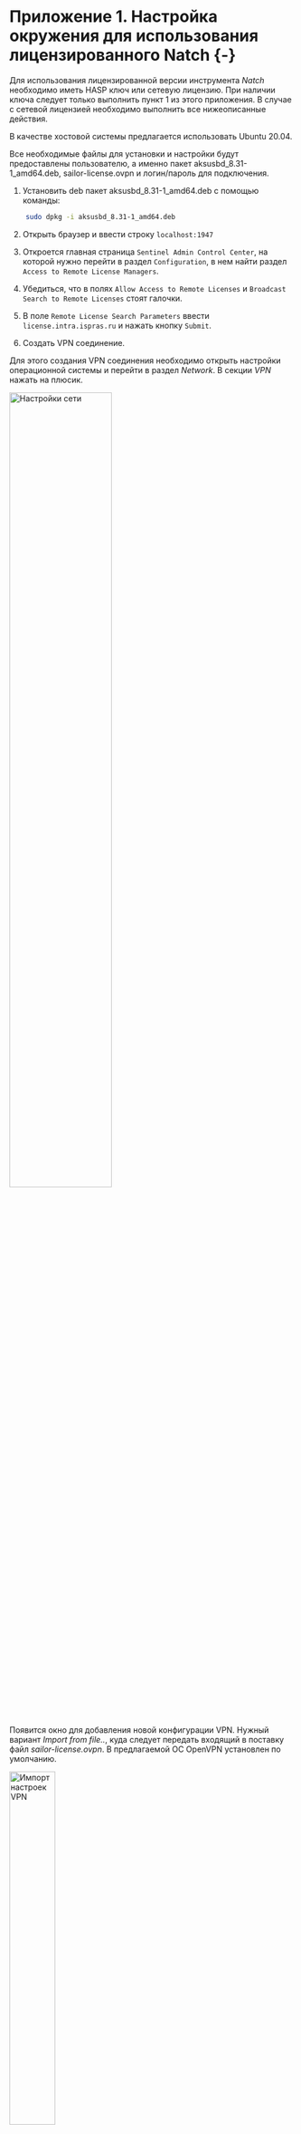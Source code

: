 <div style="page-break-before:always;">
</div>

# Приложение 1. Настройка окружения для использования лицензированного Natch {-}

Для использования лицензированной версии инструмента *Natch* необходимо иметь HASP ключ или сетевую лицензию.
При наличии ключа следует только выполнить пункт 1 из этого приложения. В случае с сетевой лицензией необходимо выполнить
все нижеописанные действия.

В качестве хостовой системы предлагается использовать Ubuntu 20.04.

Все необходимые файлы для установки и настройки будут предоставлены пользователю, а именно
пакет aksusbd_8.31-1_amd64.deb, sailor-license.ovpn и логин/пароль для подключения.

1. Установить deb пакет aksusbd_8.31-1_amd64.deb с помощью команды:

```bash
    sudo dpkg -i aksusbd_8.31-1_amd64.deb
```

2. Открыть браузер и ввести строку ``localhost:1947``

3. Откроется главная страница ``Sentinel Admin Control Center``, на которой нужно перейти в раздел ``Configuration``, в нем найти раздел ``Access to Remote License Managers``.

4. Убедиться, что в полях ``Allow Access to Remote Licenses`` и ``Broadcast Search to Remote Licenses`` стоят галочки.

5. В поле ``Remote License Search Parameters`` ввести ``license.intra.ispras.ru`` и нажать кнопку ``Submit``.

6. Создать VPN соединение.

Для этого создания VPN соединения необходимо открыть настройки операционной системы и перейти в раздел *Network*. В секции *VPN* нажать на плюсик.

<img src="https://raw.githubusercontent.com/ispras/natch/main/images/app_vpn/settings.png" width=60% height=60% alt="Настройки сети">

Появится окно для добавления новой конфигурации VPN. Нужный вариант *Import from file..*, куда следует передать входящий в поставку
файл *sailor-license.ovpn*. В предлагаемой ОС OpenVPN установлен по умолчанию.

<img src="https://raw.githubusercontent.com/ispras/natch/main/images/app_vpn/import.png" width=40% height=40% alt="Импорт настроек VPN">

После импорта файла появится окно настройки соединения, в которое необходимо вписать логин и пароль, так же входящие в поставку.
Далее осталось нажать кнопку *Add* в верхнем правом углу и конфигурация будет создана.


<img src="https://raw.githubusercontent.com/ispras/natch/main/images/app_vpn/login.png" width=40% height=40% alt="Добавление конфигурации VPN">

Осталось только включить переключатель напротив VPN и соединение будет установлено.

<img src="https://raw.githubusercontent.com/ispras/natch/main/images/app_vpn/ok.png" width=40% height=40% alt="VPN готов">

Кроме того, управлять подключением можно в трее, как показано на рисунке ниже.

<img src="https://raw.githubusercontent.com/ispras/natch/main/images/app_vpn/profit.png" width=60% height=60% alt="Подключение VPN">

После всех проделанных действий инструмент готов к использованию на вашем компьютере.


# Приложение 2. Командная строка эмулятора Qemu {-}

Пример командной строки для запуска Qemu выглядит следующим образом:

``./qemu-system-x86_64 -hda debian.qcow2 -m 6G -monitor stdio -netdev user,id=net0 -device e1000,netdev=net0``

- ``qemu-system-x86_64``: исполняемый файл эмулятора
- ``-hda debian.qcow2``: подключение образа гостевой операционной системы
- ``-m 6G``: выделение оперативной памяти гостевой системе
- ``-monitor stdio``: подключение управляющей консоли эмулятора к терминалу
- ``-netdev user,id=net0 -device e1000,netdev=net0``: настройка сети и подключение сетевой карты модели е1000

Командная строка выше просто запускает эмулятор с заданным образом диска. Для работы Natch потребуются дополнительные опции командной строки, а именно:

```
-os-version Linux
-plugin <plugin_name>
```

Опция ``os-version`` настраивает *Natch* для работы с операционной системой Linux, а ``plugin`` непосредственно загружает плагин.


# Приложение 3. Формат списка исполняемых модулей (module_config.cfg) <a name="module_config"></a> {-}

Пример конфигурационного файла:

```ini
    # module_config.cfg

    [Image1]
    path=vmlinux
    map=System.map
    textstart=0xffffffff81000000

    [Image2]
    path=exe/dpkg
    debuginfo=exe/dpkg.dbg

    [Image3]
    path=exe/apt-get
```

Конфигурационный файл содержит набор секций с префиксом *Image*.

В каждой такой секции описывается отдельный бинарный файл.
В этой секции могут быть объявлены четыре поля: *path*, *map*, *textstart* и *debuginfo*.
Обязательным является только *path* (путь к бинарному файлу в хостовой системе).
В поле *map* можно указать путь к файлу с символьной информацией, сгенерированной
компилятором или дизассемблером IDA. А в *debuginfo* - путь к ELF-файлу с отладочными символами.

При использовании IDA для генерации map файлов нужно выставлять галочку *Segmentation information*.

**Поле textstart**

В разделах типа *Image* вместе с *map* может быть задано поле *textstart*.
Как правило, нет необходимости определять *textstart* вручную, потому что это может
делать скрипт *module_config.py*. Если же утилита вывела сообщение об ошибке,
необходимо проанализировать бинарный файл самостоятельно.

*textstart* используется, если адреса в символьном файле абсолютные, а в исполняемом файле нет.
Так как модуль может загружаться в разные места памяти, необходимо вычислить смещение каждой функции от начала секции .text.
В поле *textstart* как раз и указывается адрес начала секции *.text*.
Это поле нужно в редких случаях, например, для ядерных модулей (см. ниже). В остальных случаях можно ничего не указывать.

Чтобы получить информацию о секциях в исполняемом файле, можно использовать утилиту *readelf*:

```bash
    readelf -S <config_name>
```

Пример, когда *textstart* необходимо указывать:

```text
    map-файл:

    ffffffffa0000bed t cleanup_module
    ffffffffa00008c2 t logring_syslog_write_raw
    ffffffffa0000a4b t init_module
    ffffffffa000098d t logring_syslog_write

    вывод утилиты readelf:

    Section Headers:
    [Nr] Name              Type             Address           Offset
         Size              EntSize          Flags  Link  Info  Align
    [ 0]                   NULL             0000000000000000  00000000
         0000000000000000  0000000000000000           0     0     0
    [ 1] .text             PROGBITS         0000000000000000  00000040
         0000000000000c8c  0000000000000000  AX       0     0     4
```

Нас интересуют секции типа *PROGBITS*. Если у них указан нулевой адрес, то их не получится
сопоставить с map-файлом при его загрузке в *Natch*.
Поэтому необходимо вручную определить адрес секции *.text*.

Пример, когда *textstart* не нужен:

```text
    map-файл:

    00000006:000000000000C000       .init_proc
    00000007:000000000000C030       .wget_netrc_db_free
    00000007:000000000000C040       .wget_bar_update
    00000007:000000000000C050       .seteuid
    00000007:000000000000C060       .chdir
    00000007:000000000000C070       .fileno
    00000007:000000000000C080       .wget_list_free
    00000007:000000000000C090       .dup2
    00000007:000000000000C0A0       .printf

    вывод утилиты readelf:

    Section Headers:
    [Nr] Name              Type             Address            Offset
         Size              EntSize          Flags  Link  Info  Align
    [11] .init             PROGBITS         000000000000c000   0000c000
         0000000000000017  0000000000000000 AX     0     0     4
```

Адрес секции здесь указан и он соответствует адресам, записанным в map-файле,
поэтому параметр *textstart* можно не указывать.


# Приложение 4. Формат конфигурационного файла для секции Tasks (task_struct_offsets.ini) {-}

Конфигурационный файл содержит в себе смещения полей структур ядра Linux, необходимых для работы инструмента.

Смещения полей в структурах данных ядра определяются в ходе отдельного настроечного запуска *Natch*.
В первую очередь ищется смещение переменной *current_task* в сегменте *GS*.
Поиск опирается на эвристики, связанные с перехватом системного вызова *getpid*. Затем определяются смещения полей
*pid*, *name*, *parent* и всех переменных из раздела *files struct offsets*. Для их вычисления обрабатываются системные вызовы
*getpid* и *open*. Для поиска смещения поля *state* перехватывается
системный вызов *exit*. Смещения переменных из раздела *memory mapping struct offsets*
вычисляются на основе системного вызова *mmap*.

Пример конфигурационного файла:

```ini
    [Version]
    Version=3

    [Task struct offsets]
    pid=1224
    name=1648
    parent=1240
    state=16
    task_struct=89152

    [Files struct offsets]
    ts_files=1720
    fs_file=48
    fs_fdt=32
    fdt_file=8
    f_dentry=24
    d_parent=24
    d_name=40
    d_iname=56

    [Memory mapping struct offsets]
    ts_mm=1048
    ts_mm_active=1056
    mm_mmap=0
    mm_map_count=104
    mm_exe_file=928
    vm_start=0
    vm_end=8
    vm_next=16
    vm_prev=24
    vm_mm=64
    vm_file=160
    vma_struct_size=208
```

**Секция Version**

- *Version*. Версия формата конфигурационного файла.

**Секция Task struct offsets**

- *task_struct*. Смещение переменной *current_task* в сегменте *GS*. Для старых ядер должно быть 0, *current_task* извлекается из стека.
- *pid*. Смещение поля *pid* внутри *task_struct*.
- *name*. Смещение поля *comm* внутри *task_struct*.
- *parent*. Смещение поля *real_parent* внутри *task_struct*.
- *state*. Смещение поля *__state* внутри *task_struct*.

**Секция Files struct offsets**

- *ts_files*. Смещение поля *files* внутри *task_struct*.
- *fs_file*. Смещение поля *fd* или *fdtab.fd* внутри *files_struct*.
- *fs_fdt*. Смещение поля *fdt* внутри *files_struct* или 0 для старых ядер.
- *fdt_file*. Смещение поля *fd* внутри *fdtable* или 0 для старых ядер.
- *f_dentry*. Смещение поля *f_path.dentry* внутри *file*.
- *d_parent*. Смещение *d_parent* внутри *dentry*.
- *d_name*. Смещение поля *name* или *d_name.name* внутри *dentry*.
- *d_iname*. Смещение *d_iname* внутри *dentry*.

**Секция Memory mapping struct offsets**

- *ts_mm*. Смещение поля *mm* внутри *task_struct*.
- *ts_mm_active*. Смещение поля *active_mm* внутри *task_struct*.
- *mm_mmap*. Смещение поля *mmap* внутри *mm_struct*.
- *mm_map_count*. Смещение поля *map_count* внутри *mm_struct*.
- *mm_exe_file*. Смещение поля *exe_file* внутри *mm_struct*.
- *vm_start*. Смещение поля *vm_start* внутри *vm_area_struct*.
- *vm_end*. Смещение поля *vm_end* внутри *vm_area_struct*.
- *vm_next*. Смещение поля *vm_next* внутри *vm_area_struct*.
- *vm_prev*. Смещение поля *vm_prev* внутри *vm_area_struct*.
- *vm_mm*. Смещение поля *vm_mm* внутри *vm_area_struct*.
- *vm_flags*. Смещение поля *vm_flags* внутри *vm_area_struct*.
- *vm_file*. Смещение поля *vm_file* внутри *vm_area_struct*.
- *vma_struct_size*. Размер структуры *vm_area_struct*.


# Приложение 5. Команды монитора Qemu для работы с Natch <a name="natch_mon_commands"></a> {-}

Некоторыми плагинами, входящими в состав *Natch*, можно управлять с помощью дополнительных команд. В этом разделе
перечислены доступные команды.

-   **enable_tainting** - включить анализ помеченных данных.

-   **info replay** - посмотреть текущий шаг записи или воспроизведения. Шаги соответствуют числу выполненных процессорных команд.

-   **natch_get_attack_surface <filename> [named]** - получить поверхность атаки, параметр *filename* обязательный, параметр *named* опциональный, логического типа, при включении отображает только те сущности, которые имеют имена.

-   **show_tasks <filename>** - посмотреть полное дерево задач Linux. Дерево будет отображено на экране и продублировано в указанный файл.

-   **show_modules_list <filename>** - посмотреть полный список загруженных модулей. Список будет отображен на экране и продублирован в указанный файл.

-   **taint_file <name>** - пометить файл (если секция *TaintFile* в конфигурации не активна, необходимо загрузить плагин *taint_file* командой ``load_plugin taint_file``).


# Приложение 6. История релизов Natch {-}
    
**Natch v.2.0**

* Представлен графический интерфейс SNatch v.1.0. Основные возможности:
    * построение графа взаимодействия процессов
        * интерактивный просмотр с помощью привязки к timeline
        * доступно четыре режима отображения сущностей
    * построение стека вызовов
* Улучшено распознавание модулей
* Добавлена поддержка сжатых секций с отладочной информацией
* Добавлена возможность фильтрации сетевых пакетов по протоколу
* Доработан скрипт для конфигурирования Natch
    * рабочая директория для проектов
    * добавлена возможность проброса портов в гостевую систему
* Запущен внешний баг-трекер

**Natch v.1.3.2**

* Улучшение и рефакторинг механизма распознавания модулей
* Поддержка набора инструкций SSE4.2 при отслеживании помеченных данных
* Настройка Natch теперь осуществляется с помощью одного скрипта
* Выходные файлы инструмента собираются в одну директорию
* Добавлен журнал событий Natch
* Небольшие изменения в настройке и конфигурационном файле Natch

**Natch v.1.3.1**

* Исправлена ошибка сбора покрытия для Ida 7.0
* Исправлена ошибка сохранения лога для помеченных параметров функций
* Исправлена опечатка в генерируемом конфигурационном файле
* Название снапшота вынесено в начало скрипта запуска Natch в режиме воспроизведения

**Natch v.1.3**

* Добавлена поддержка отладочной информации
* Добавлена поддержка map файлов, сгенерированных компилятором gcc
* Расширен набор опций конфигурационного файла Natch:
    * добавлена возможность указывать список файлов для пометки
    * добавлена возможность загрузки дополнительных плагинов
* Добавлен скрипт для генерации конфигурационного файла для модулей
* Обновлен скрипт для генерации командных строк запуска Natch
* Обновлено ядро эмулятора Qemu до версии 6.2

**Natch v.1.2.1**

* Исправлена ошибка работы утилиты qemu-img в VirtualBox под Windows 10
* Исправлена ошибка с генерацией имени оверлея в скрипте для генерации командных строк
* Добавлена возможность задавать поля скрипта перед его запуском

**Natch v.1.2**

* Скрипт для генерации командных строк
* Выгрузка данных о покрытии кода в IDA Pro
* Построение графа модулей, передающих друг другу помеченные данные
* Ранжирование функций поверхности атаки по числу обращений к помеченным данным
* Исправлены дефекты в механизме распространения пометок
* Мелкие изменения в конфигурационном файле инструмента

**Natch v.1.1**

* Возможность настраивать Natch с помощью конфигурационного файла
* Логирование входящих сетевых пакетов
* Отображение операций записи помеченных данных
* Построение графа, описывающего взаимодействие процессов
* Поддержка ELF32
* Исправление списка процессов: уничтожение завершившихся

**Natch v.1.0**

* Пометка сетевого трафика (сетевая карта e1000)
* Пометка файлов
* Возможность задания порогового значения для пометок
* Определение модулей с исполняемым кодом в памяти виртуальной машины
* Возможность подгружать map файлы из IDA
* Получение списка процессов, модулей и функций, участвующих в обработке помеченных данных
* Получение подробной трассы по каждому обращению к помеченным данным, включающей стек вызовов функций, адрес обращения к помеченным данным и количество помеченных байтов

